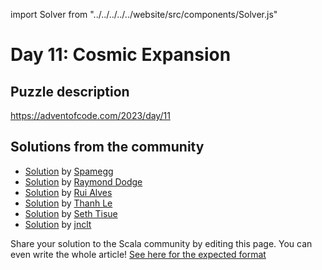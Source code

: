 import Solver from "../../../../../website/src/components/Solver.js"

# Day 11: Cosmic Expansion

## Puzzle description

https://adventofcode.com/2023/day/11

## Solutions from the community

- [Solution](https://github.com/spamegg1/advent-of-code-2023-scala/blob/solutions/11.worksheet.sc#L138) by [Spamegg](https://github.com/spamegg1/)
- [Solution](https://github.com/rayrobdod/advent-of-code/blob/main/2023/11/day11.scala) by [Raymond Dodge](https://github.com/rayrobdod/)
- [Solution](https://github.com/xRuiAlves/advent-of-code-2023/blob/main/Day11.scala) by [Rui Alves](https://github.com/xRuiAlves/)
- [Solution](https://github.com/lenguyenthanh/aoc-2023/blob/main/Day11.scala) by [Thanh Le](https://github.com/lenguyenthanh)
- [Solution](https://github.com/SethTisue/adventofcode/blob/main/2023/src/test/scala/Day11.scala) by [Seth Tisue](https://github.com/SethTisue)
- [Solution](https://github.com/jnclt/adventofcode2023/blob/main/day11/cosmic-expansion.sc) by [jnclt](https://github.com/jnclt)

Share your solution to the Scala community by editing this page.
You can even write the whole article! [See here for the expected format](https://github.com/scalacenter/scala-advent-of-code/discussions/424)
